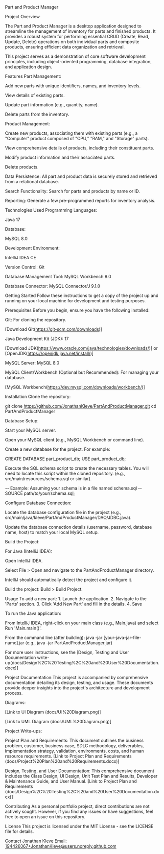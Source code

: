 Part and Product Manager

Project Overview

The Part and Product Manager is a desktop application designed to streamline the management of inventory for parts and finished products. It provides a robust system for performing essential CRUD (Create, Read, Update, Delete) operations on both individual parts and composite products, ensuring efficient data organization and retrieval.

This project serves as a demonstration of core software development principles, including object-oriented programming, database integration, and application design.

Features
Part Management:

Add new parts with unique identifiers, names, and inventory levels.

View details of existing parts.

Update part information (e.g., quantity, name).

Delete parts from the inventory.

Product Management:

Create new products, associating them with existing parts (e.g., a "Computer" product composed of "CPU," "RAM," and "Storage" parts).

View comprehensive details of products, including their constituent parts.

Modify product information and their associated parts.

Delete products.

Data Persistence: All part and product data is securely stored and retrieved from a relational database.

Search Functionality: Search for parts and products by name or ID.

Reporting: Generate a few pre-programmed reports for inventory analysis.

Technologies Used
Programming Languages:

Java 17

Database:

MySQL 8.0

Development Environment:

IntelliJ IDEA CE

Version Control: Git

Database Management Tool: MySQL Workbench 8.0

Database Connector: MySQL Connector/J 9.1.0

Getting Started
Follow these instructions to get a copy of the project up and running on your local machine for development and testing purposes.

Prerequisites
Before you begin, ensure you have the following installed:

Git: For cloning the repository.

[Download Git(https://git-scm.com/downloads)]

Java Development Kit (JDK): 17

[Download JDK(https://www.oracle.com/java/technologies/downloads/)] or [OpenJDK(https://openjdk.java.net/install/)]

MySQL Server: MySQL 8.0

MySQL Client/Workbench (Optional but Recommended): For managing your database.

[MySQL Workbench(https://dev.mysql.com/downloads/workbench/)]

Installation
Clone the repository:

git clone https://github.com/JonathanKleve/PartAndProductManager.git
cd PartAndProductManager

Database Setup:

Start your MySQL server.

Open your MySQL client (e.g., MySQL Workbench or command line).

Create a new database for the project. For example:

CREATE DATABASE part_product_db;
USE part_product_db;

Execute the SQL schema script to create the necessary tables. You will need to locate this script within the cloned repository. (e.g., src/main/resources/schema.sql or similar).

-- Example: Assuming your schema is in a file named schema.sql
-- SOURCE path/to/your/schema.sql;

Configure Database Connection:

Locate the database configuration file in the project (e.g., src/main/java/kleve/PartAndProductManager/DAO/JDBC.java).

Update the database connection details (username, password, database name, host) to match your local MySQL setup.

Build the Project:

For Java (IntelliJ IDEA):

Open IntelliJ IDEA.

Select File > Open and navigate to the PartAndProductManager directory.

IntelliJ should automatically detect the project and configure it.

Build the project: Build > Build Project.

Usage
To add a new part: 1. Launch the application. 2. Navigate to the 'Parts' section. 3. Click 'Add New Part' and fill in the details. 4. Save

To run the Java application:

From IntelliJ IDEA, right-click on your main class (e.g., Main.java) and select Run 'Main.main()'.

From the command line (after building): java -jar [your-java-jar-file-name].jar (e.g., java -jar PartAndProductManager.jar)

For more user instructions, see the [Design, Testing and User Documentation write-up(docs/Design%2C%20Testing%2C%20and%20User%20Documentation.docx)]

Project Documentation
This project is accompanied by comprehensive documentation detailing its design, testing, and usage. These documents provide deeper insights into the project's architecture and development process.

Diagrams:

[Link to UI Diagram (docs/UI%20Diagram.png)]

[Link to UML Diagram (docs/UML%20Diagram.png)]

Project Write-ups:

Project Plan and Requirements: This document outlines the business problem, customer, business case, SDLC methodology, deliverables, implementation strategy, validation, environments, costs, and human resource requirements.
[Link to Project Plan and Requirements (docs/Project%20Plan%20and%20Requirements.docx)]

Design, Testing, and User Documentation: This comprehensive document includes the Class Design, UI Design, Unit Test Plan and Results, Developer & Maintenance Guide, and User Manual.
[Link to Project Plan and Requirements (docs/Design%2C%20Testing%2C%20and%20User%20Documentation.docx)]

Contributing
As a personal portfolio project, direct contributions are not actively sought. However, if you find any issues or have suggestions, feel free to open an issue on this repository.

License
This project is licensed under the MIT License - see the LICENSE file for details.

Contact
Jonathan Kleve
Email: 194426067+JonathanKleve@users.noreply.github.com
